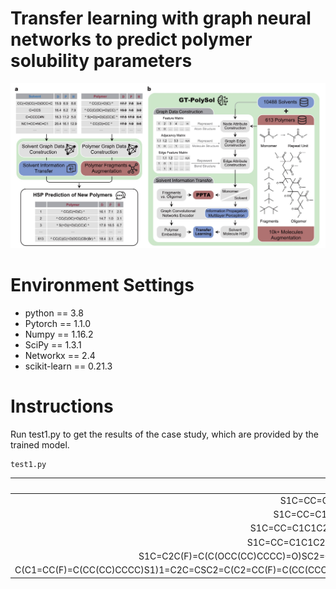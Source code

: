# Transfer learning with graph neural networks to predict polymer solubility parameters

<p align="center"> 
<img src="FIG1_hz_1222_1.jpg">
</p>

# Environment Settings 
* python == 3.8
* Pytorch == 1.1.0  
* Numpy == 1.16.2  
* SciPy == 1.3.1  
* Networkx == 2.4  
* scikit-learn == 0.21.3  

# Instructions
Run test1.py to get the results of the case study, which are provided by the trained model.
````
test1.py
````
|smiles |        D     |   P    |    H   |
 |    :----:   |     :----:   |    :----:   |     :----:   |
|S1C=CC=C1C1C2N=CC(OCC(CCCCCC)CCCCCCCC)=NC2C=C(F)C=1F| 19.191254| 1.841487| 3.773237|
|S1C=CC=C1C1C2N=CC(OCCOCCOCCOCCOCCOCCOC)=NC2C=C(F)C=1F |18.555079 |4.038325 |5.875641|
|S1C=CC=C1C1C2N=CC(OC(COCCOCCOCCOC)COCCOCCOCCOC)=NC2C=C(F)C=1F |19.391996| 9.274973| 7.126017|
|S1C=CC=C1C1C2N=CC(OCC(COCCOCCOCCOC)COCCOCCOCCOC)=NC2C=C(F)C=1F| 19.610891 |9.596478| 7.080890|
|S1C=C2C(F)=C(C(OCC(CC)CCCC)=O)SC2=C1C1SC2C(C3SC(CC(CCCC)CC)=CC=3)=C3C=CSC3=C(C3SC(CC(CCCC)CC)=CC=3)C=2C=1| 18.692255| 3.392905| 4.420362|
|C(C1=CC(F)=C(CC(CC)CCCC)S1)1=C2C=CSC2=C(C2=CC(F)=C(CC(CCCC)CC)S2)C2C=C(C3=CC=C(C4SC(C5=CC=CS5)=C5C(=O)C6=C(C(CCCC)CC)SC(CC(CCCC)CC)=C6C(=O)C=45)S3)SC1=2| 18.316938| 2.740952| 4.186481|
